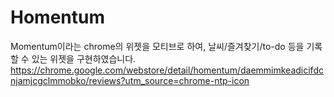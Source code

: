 # Homentum

Momentum이라는 chrome의 위젯을 모티브로 하여, 날씨/즐겨찾기/to-do 등을 기록할 수 있는 위젯을 구현하였습니다.
https://chrome.google.com/webstore/detail/homentum/daemmimkeadicifdcnjamjcgclmmobko/reviews?utm_source=chrome-ntp-icon
